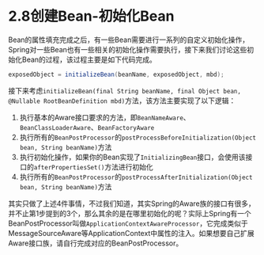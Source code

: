 # 2.8创建Bean-初始化Bean

Bean的属性填充完成之后，有一些Bean需要进行一系列的自定义初始化操作，Spring对一些Bean也有一些相关的初始化操作需要执行，接下来我们讨论这些初始化Bean的过程，该过程主要是如下代码完成。

```java
exposedObject = initializeBean(beanName, exposedObject, mbd);
```

接下来考虑`initializeBean(final String beanName, final Object bean, @Nullable RootBeanDefinition mbd)`方法，该方法主要实现了以下逻辑：

1. 执行基本的Aware接口要求的方法，即`BeanNameAware`、`BeanClassLoaderAware`、`BeanFactoryAware`
2. 执行所有的`BeanPostProcessor`的`postProcessBeforeInitialization(Object bean, String beanName)`方法
3. 执行初始化操作，如果你的Bean实现了`InitializingBean`接口，会使用该接口的`afterPropertiesSet()`方法进行初始化
4. 执行所有的`BeanPostProcessor`的`postProcessAfterInitialization(Object bean, String beanName)`方法

其实只做了上述4件事情，不过我们知道，其实Spring的Aware族的接口有很多，并不止第1步提到的3个，那么其余的是在哪里初始化的呢？实际上Spring有一个BeanPostProcessor叫做`ApplicationContextAwareProcessor`，它完成类似于MessageSourceAware等ApplicationContext中属性的注入。如果想要自己扩展Aware接口族，请自行完成对应的BeanPostProcessor。
